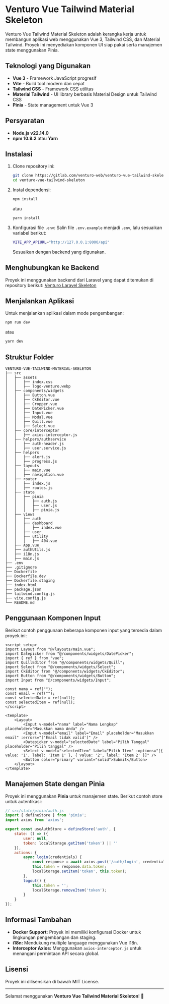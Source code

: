 # Venturo Vue Tailwind Material Skeleton

Venturo Vue Tailwind Material Skeleton adalah kerangka kerja untuk membangun aplikasi web menggunakan Vue 3, Tailwind CSS, dan Material Tailwind. Proyek ini menyediakan komponen UI siap pakai serta manajemen state menggunakan Pinia.

## Teknologi yang Digunakan
- **Vue 3** - Framework JavaScript progresif
- **Vite** - Build tool modern dan cepat
- **Tailwind CSS** - Framework CSS utilitas
- **Material Tailwind** - UI library berbasis Material Design untuk Tailwind CSS
- **Pinia** - State management untuk Vue 3

## Persyaratan
- **Node.js v22.14.0**
- **npm 10.9.2** atau **Yarn**

## Instalasi
1. Clone repository ini:
   ```sh
   git clone https://gitlab.com/venturo-web/venturo-vue-tailwind-skeleton.git
   cd venturo-vue-tailwind-skeleton
   ```
2. Instal dependensi:
   ```sh
   npm install
   ```
   atau
   ```sh
   yarn install
   ```
3. Konfigurasi file `.env`:
   Salin file `.env.example` menjadi `.env`, lalu sesuaikan variabel berikut:
   ```sh
   VITE_APP_APIURL="http://127.0.0.1:8000/api"
   ```
   Sesuaikan dengan backend yang digunakan.

## Menghubungkan ke Backend
Proyek ini menggunakan backend dari Laravel yang dapat ditemukan di repository berikut:
[Venturo Laravel Skeleton](https://gitlab.com/venturo-web/venturo-laravel-skeleton)

## Menjalankan Aplikasi
Untuk menjalankan aplikasi dalam mode pengembangan:
```sh
npm run dev
```
atau
```sh
yarn dev
```

## Struktur Folder
```
VENTURO-VUE-TAILWIND-MATERIAL-SKELETON
├── src
│   ├── assets
│   │   ├── index.css
│   │   ├── logo-venturo.webp
│   ├── components/widgets
│   │   ├── Button.vue
│   │   ├── CkEditor.vue
│   │   ├── Cropper.vue
│   │   ├── DatePicker.vue
│   │   ├── Input.vue
│   │   ├── Modal.vue
│   │   ├── Quill.vue
│   │   ├── Select.vue
│   ├── core/interceptor
│   │   ├── axios-interceptor.js
│   ├── helpers/authservice
│   │   ├── auth-header.js
│   │   ├── user.service.js
│   ├── helpers
│   │   ├── alert.js
│   │   ├── progress.js
│   ├── layouts
│   │   ├── main.vue
│   │   ├── navigation.vue
│   ├── router
│   │   ├── index.js
│   │   ├── routes.js
│   ├── state
│   │   ├── pinia
│   │   │   ├── auth.js
│   │   │   ├── user.js
│   │   │   ├── pinia.js
│   ├── views
│   │   ├── auth
│   │   ├── dashboard
│   │   │   ├── index.vue
│   │   ├── user
│   │   ├── utility
│   │   │   ├── 404.vue
│   ├── App.vue
│   ├── authUtils.js
│   ├── i18n.js
│   ├── main.js
├── .env
├── .gitignore
├── Dockerfile
├── Dockerfile.dev
├── Dockerfile.staging
├── index.html
├── package.json
├── tailwind.config.js
├── vite.config.js
└── README.md
```

## Penggunaan Komponen Input
Berikut contoh penggunaan beberapa komponen input yang tersedia dalam proyek ini:
```vue
<script setup>
import Layout from "@/layouts/main.vue";
import Datepicker from "@/components/widgets/DatePicker";
import { ref } from "vue";
import QuillEditor from "@/components/widgets/Quill";
import Select from "@/components/widgets/Select";
import CkEditor from "@/components/widgets/CkEditor";
import Button from "@/components/widgets/Button";
import Input from "@/components/widgets/Input";

const nama = ref("");
const email = ref("");
const selectedDate = ref(null);
const selectedItem = ref(null);
</script>

<template>
    <Layout>
        <Input v-model="nama" label="Nama Lengkap" placeholder="Masukkan nama Anda" />
        <Input v-model="email" label="Email" placeholder="Masukkan email" :errors="['Email tidak valid']" />
        <Datepicker v-model="selectedDate" label="Pilih Tanggal" placeholder="Pilih tanggal" />
        <Select v-model="selectedItem" label="Pilih Item" :options="[{ value: '1', label: 'Item 1' }, { value: '2', label: 'Item 2' }]" />
        <Button color="primary" variant="solid">Submit</Button>
    </Layout>
</template>
```

## Manajemen State dengan Pinia
Proyek ini menggunakan **Pinia** untuk manajemen state. Berikut contoh store untuk autentikasi:
```js
// src/state/pinia/auth.js
import { defineStore } from 'pinia';
import axios from 'axios';

export const useAuthStore = defineStore('auth', {
    state: () => ({
        user: null,
        token: localStorage.getItem('token') || ''
    }),
    actions: {
        async login(credentials) {
            const response = await axios.post('/auth/login', credentials);
            this.token = response.data.token;
            localStorage.setItem('token', this.token);
        },
        logout() {
            this.token = '';
            localStorage.removeItem('token');
        }
    }
});
```

## Informasi Tambahan
- **Docker Support:** Proyek ini memiliki konfigurasi Docker untuk lingkungan pengembangan dan staging.
- **i18n:** Mendukung multiple language menggunakan Vue I18n.
- **Interceptor Axios:** Menggunakan `axios-interceptor.js` untuk menangani permintaan API secara global.

## Lisensi
Proyek ini dilisensikan di bawah MIT License.

---

Selamat menggunakan **Venturo Vue Tailwind Material Skeleton**! 🚀

